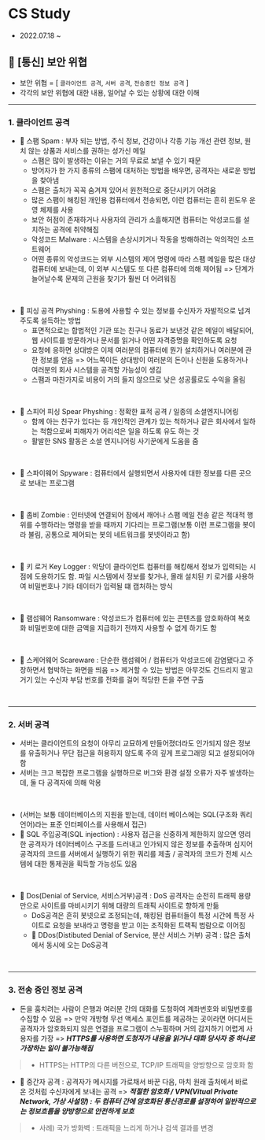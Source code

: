 # CS Study
- 2022.07.18 ~

## 🔐 [통신] 보안 위협
- 보안 위협 = [ `클라이언트 공격`, `서버 공격`, `전송중인 정보 공격` ]
- 각각의 보안 위협에 대한 내용, 일어날 수 있는 상황에 대한 이해

------

### 1. 클라이언트 공격
- 📌 스팸 Spam : 부자 되는 방법, 주식 정보, 건강이나 각종 기능 개선 관련 정보, 원치 않는 상품과 서비스를 권하는 성가신 메일
    * 스팸은 많이 발생하는 이유는 거의 무료로 보낼 수 있기 때문
    * 방어자가 한 가지 종류의 스팸에 대처하는 방법을 배우면, 공격자는 새로운 방법을 찾아냄
    * 스팸은 출처가 꼭꼭 숨겨져 있어서 원천적으로 중단시키기 어려움
    * 많은 스팸이 해킹된 개인용 컴퓨터에서 전송되면, 이런 컴퓨터는 흔히 윈도우 운영 체제를 사용
    * 보안 허점이 존재하거나 사용자의 관리가 소흘해지면 컴퓨터는 악성코드를 설치하는 공격에 취약해짐
    * 악성코드 Malware : 시스템을 손상시키거나 작동을 방해하려는 악의적인 소프트웨어
    * 어떤 종류의 악성코드는 외부 시스템의 제어 명령에 따라 스팸 메일을 많은 대상 컴퓨터에 보내는데, 이 외부 시스템도 또 다른 컴퓨터에 의해 제어됨 => 단계가 늘어날수록 문제의 근원을 찾기가 훨씬 더 어려워짐
<br />

- 📌 피싱 공격 Physhing : 도용에 사용할 수 있는 정보를 수신자가 자발적으로 넘겨주도록 설득하는 방법
    * 표면적으로는 합법적인 기관 또는 친구나 동료가 보낸것 같은 메일이 배달되어, 웹 사이트를 방문하거나 문서를 읽거나 어떤 자격증명을 확인하도록 요청
    * 요청에 응하면 상대방은 이제 여러분의 컴퓨터에 뭔가 설치하거나 여러분에 관한 정보를 얻음 => 어느쪽이든 상대방이 여러분의 돈이나 신원을 도용하거나 여러분의 회사 시스템을 공격할 가능성이 생김
    * 스팸과 마찬가지로 비용이 거의 들지 않으므로 낮은 성공률로도 수익을 올림
<br />

- 📌 스피어 피싱 Spear Physhing : 정확한 표적 공격 / 일종의 소셜엔지니어링
    * 함께 아는 친구가 있다는 등 개인적인 관계가 있는 척하거나 같은 회사에서 일하는 척함으로써 피해자가 어리석은 일을 하도록 유도 하는 것
    * 활발한 SNS 활동은 소셜 엔지니어링 사기꾼에게 도움을 줌
<br />

- 📌 스파이웨어 Spyware : 컴퓨터에서 실행되면서 사용자에 대한 정보를 다른 곳으로 보내는 프로그램
<br />

- 📌 좀비 Zombie : 인터넷에 연결되어 잠에서 깨어나 스팸 메일 전송 같은 적대적 행위를 수행하라는 명령을 받을 때까지 기다리는 프로그램(보통 이런 프로그램을 봇이라 불림, 공통으로 제어되는 봇의 네트워크를 봇넷이라고 함)
<br />

- 📌 키 로거 Key Logger : 악당이 클라이언트 컴퓨터를 해킹해서 정보가 입력되는 시점에 도용하기도 함. 파일 시스템에서 정보를 찾거나, 몰래 설치된 키 로거를 사용하여 비밀번호나 기타 데이터가 입력될 떄 캡처하는 방식
<br />

- 📌 램섬웨어 Ransomware : 악성코드가 컴퓨터에 있는 콘텐츠를 암호화하여 복호화 비밀번호에 대한 금액을 지급하기 전까지 사용할 수 없게 하기도 함
<br />

- 📌 스케어웨어 Scareware : 단순한 램섬웨어 / 컴퓨터가 악성코드에 감염됐다고 주장하면서 협박하는 화면을 띄움 => 제거할 수 있는 방법은 아무것도 건드리지 말고 거기 있는 수신자 부담 번호를 전화를 걸어 적당한 돈을 주면 구출
<br />

------

### 2. 서버 공격
- 서버는 클라이언트의 요청이 아무리 교묘하게 만들어졌더라도 인가되지 않은 정보를 유출하거나 무단 접근을 허용하지 않도록 주의 깊게 프로그래밍 되고 설정되어야 함
- 서버는 크고 복잡한 프로그램을 실행하므로 버그와 환경 설정 오류가 자주 발생하는데, 둘 다 공격자에 의해 악용
<br />

- (서버는 보통 데이터베이스의 지원을 받는데, 데이터 베이스에는 SQL(구조화 쿼리 언어)라는 표준 인터페이스를 사용해서 접근)
- 📌 SQL 주입공격(SQL injection) : 사용자 접근을 신중하게 제한하지 않으면 영리한 공격자가 데이터베이스 구조를 드러내고 인가되지 않은 정보를 추출하며 심지어 공격자의 코드를 서버에서 실행하기 위한 쿼리를 제출 / 공격자의 코드가 전체 시스템에 대한 통제권을 획득할 가능성도 있음
<br />

- 📌 Dos(Denial of Service, 서비스거부)공격 : DoS 공격자는 순전히 트래픽 용량만으로 사이트를 마비시키기 위해 대량의 트래픽 사이트로 향하게 만듦
    * DoS공격은 흔히 봇넷으로 조정되는데, 해킹된 컴퓨터들이 특정 시간에 특정 사이트로 요청을 보내라고 명령을 받고 이는 조직화된 트랙픽 범람으로 이어짐
    * 📌 DDos(Distibuted Denial of Service, 분산 서비스 거부) 공격 : 많은 출처에서 동시에 오는 DoS공격
<br />

------

### 3. 전송 중인 정보 공격

- 돈을 훔치려는 사람이 은행과 여러분 간의 대화를 도청하여 계좌번호와 비밀번호를 수집할 수 있음 => 만약 개방형 무선 액세스 포인트를 제공하는 곳이라면 어디서든 공격자가 암호화되지 않은 연결을 프로그램이 스누핑하며 거의 감지하기 어렵게 사용자를 가장 => **_HTTPS를 사용하면 도청자가 내용을 읽거나 대화 당사자 중 하나로 가장하는 일이 불가능해짐_**
> - HTTPS는 HTTP의 다른 버전으로,  TCP/IP 트래픽을 양방향으로 암호화 함 <br />

- 📌 중간자 공격 : 공격자가 메시지를 가로채서 바꾼 다음, 마치 원래 출처에서 바로 온 것처럼 수신자에게 보내는 공격 => **_적절한 암호화 / VPN(Vitual Private Network, 가상 사설망) : 두 컴퓨터 간에 암호화된 통신경로를 설정하여 일반적으로는 정보흐름을 양방향으로 안전하게 보호_**
> - 사례) 국가 방화벽 : 트래픽을 느리게 하거나 검색 결과를 변경<br />